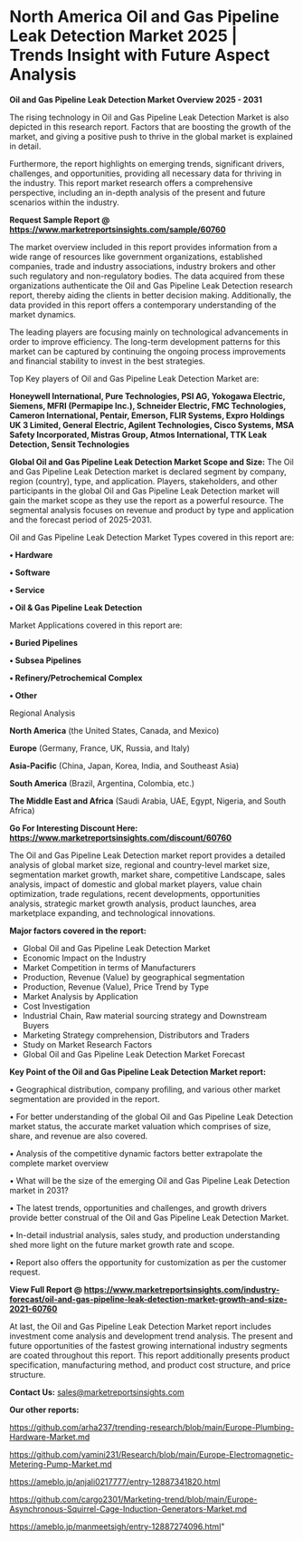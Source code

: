 # North America Oil and Gas Pipeline Leak Detection Market 2025 | Trends Insight with Future Aspect Analysis

<Strong> Oil and Gas Pipeline Leak Detection Market Overview 2025 - 2031</strong>

The rising technology in Oil and Gas Pipeline Leak Detection Market is also depicted in this research report. Factors that are boosting the growth of the market, and giving a positive push to thrive in the global market is explained in detail.

Furthermore, the report highlights on emerging trends, significant drivers, challenges, and opportunities, providing all necessary data for thriving in the industry. This report market research offers a comprehensive perspective, including an in-depth analysis of the present and future scenarios within the industry.

<strong>Request Sample Report @ <a href=https://www.marketreportsinsights.com/sample/60760>https://www.marketreportsinsights.com/sample/60760</a></strong>

The market overview included in this report provides information from a wide range of resources like government organizations, established companies, trade and industry associations, industry brokers and other such regulatory and non-regulatory bodies. The data acquired from these organizations authenticate the Oil and Gas Pipeline Leak Detection research report, thereby aiding the clients in better decision making. Additionally, the data provided in this report offers a contemporary understanding of the market dynamics.

The leading players are focusing mainly on technological advancements in order to improve efficiency. The long-term development patterns for this market can be captured by continuing the ongoing process improvements and financial stability to invest in the best strategies.

Top Key players of Oil and Gas Pipeline Leak Detection Market are:

<strong>Honeywell International, Pure Technologies, PSI AG, Yokogawa Electric, Siemens, MFRI (Permapipe Inc.), Schneider Electric, FMC Technologies, Cameron International, Pentair, Emerson, FLIR Systems, Expro Holdings UK 3 Limited, General Electric, Agilent Technologies, Cisco Systems, MSA Safety Incorporated, Mistras Group, Atmos International, TTK Leak Detection, Sensit Technologies</strong>

<strong><b>Global Oil and Gas Pipeline Leak Detection Market Scope and Size:</b></strong>
The Oil and Gas Pipeline Leak Detection market is declared segment by company, region (country), type, and application. Players, stakeholders, and other participants in the global Oil and Gas Pipeline Leak Detection market will gain the market scope as they use the report as a powerful resource. The segmental analysis focuses on revenue and product by type and application and the forecast period of 2025-2031.

Oil and Gas Pipeline Leak Detection Market Types covered in this report are:

<strong>• Hardware

• Software

• Service

• Oil & Gas Pipeline Leak Detection</strong>

Market Applications covered in this report are:

<strong>• Buried Pipelines

• Subsea Pipelines

• Refinery/Petrochemical Complex

• Other</strong> 

Regional Analysis

<strong>North America</strong> (the United States, Canada, and Mexico)

<strong>Europe</strong> (Germany, France, UK, Russia, and Italy)

<strong>Asia-Pacific</strong> (China, Japan, Korea, India, and Southeast Asia)

<strong>South America</strong> (Brazil, Argentina, Colombia, etc.)

<strong>The Middle East and Africa</strong> (Saudi Arabia, UAE, Egypt, Nigeria, and South Africa)

<strong>Go For Interesting Discount Here: <a href=https://www.marketreportsinsights.com/discount/60760>https://www.marketreportsinsights.com/discount/60760</a></strong>

The Oil and Gas Pipeline Leak Detection market report provides a detailed analysis of global market size, regional and country-level market size, segmentation market growth, market share, competitive Landscape, sales analysis, impact of domestic and global market players, value chain optimization, trade regulations, recent developments, opportunities analysis, strategic market growth analysis, product launches, area marketplace expanding, and technological innovations.

<strong><b>Major factors covered in the report:</b></strong>
<ul>
  <li>Global Oil and Gas Pipeline Leak Detection Market </li>
  <li>Economic Impact on the Industry</li>
  <li>Market Competition in terms of Manufacturers</li>
  <li>Production, Revenue (Value) by geographical segmentation</li>
  <li>Production, Revenue (Value), Price Trend by Type</li>
  <li>Market Analysis by Application</li>
  <li>Cost Investigation</li>
  <li>Industrial Chain, Raw material sourcing strategy and Downstream Buyers</li>
  <li>Marketing Strategy comprehension, Distributors and Traders</li>
  <li>Study on Market Research Factors</li>
  <li>Global Oil and Gas Pipeline Leak Detection Market Forecast</li>
</ul>

<strong><b>Key Point of the Oil and Gas Pipeline Leak Detection Market report:</b></strong>

• Geographical distribution, company profiling, and various other market segmentation are provided in the report.

• For better understanding of the global Oil and Gas Pipeline Leak Detection market status, the accurate market valuation which comprises of size, share, and revenue are also covered.

• Analysis of the competitive dynamic factors better extrapolate the complete market overview

• What will be the size of the emerging Oil and Gas Pipeline Leak Detection market in 2031?

• The latest trends, opportunities and challenges, and growth drivers provide better construal of the Oil and Gas Pipeline Leak Detection Market.

• In-detail industrial analysis, sales study, and production understanding shed more light on the future market growth rate and scope.

• Report also offers the opportunity for customization as per the customer request.

<strong><b>View Full Report @ <a href=https://www.marketreportsinsights.com/industry-forecast/oil-and-gas-pipeline-leak-detection-market-growth-and-size-2021-60760>https://www.marketreportsinsights.com/industry-forecast/oil-and-gas-pipeline-leak-detection-market-growth-and-size-2021-60760</a></b></strong>


At last, the Oil and Gas Pipeline Leak Detection Market report includes investment come analysis and development trend analysis. The present and future opportunities of the fastest growing international industry segments are coated throughout this report. This report additionally presents product specification, manufacturing method, and product cost structure, and price structure.

<strong>Contact Us:</strong>
sales@marketreportsinsights.com

<strong>Our other reports:</strong>

<a href=https://github.com/arha237/trending-research/blob/main/Europe-Plumbing-Hardware-Market.md>https://github.com/arha237/trending-research/blob/main/Europe-Plumbing-Hardware-Market.md</a>

<a href=https://github.com/yamini231/Research/blob/main/Europe-Electromagnetic-Metering-Pump-Market.md>https://github.com/yamini231/Research/blob/main/Europe-Electromagnetic-Metering-Pump-Market.md</a>

<a href=https://ameblo.jp/anjali0217777/entry-12887341820.html>https://ameblo.jp/anjali0217777/entry-12887341820.html</a>

<a href=https://github.com/cargo2301/Marketing-trend/blob/main/Europe-Asynchronous-Squirrel-Cage-Induction-Generators-Market.md>https://github.com/cargo2301/Marketing-trend/blob/main/Europe-Asynchronous-Squirrel-Cage-Induction-Generators-Market.md</a>

<a href=https://ameblo.jp/manmeetsigh/entry-12887274096.html>https://ameblo.jp/manmeetsigh/entry-12887274096.html</a>"
